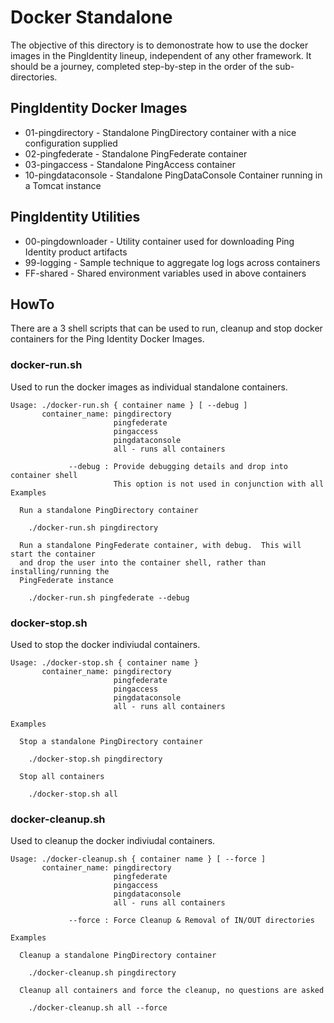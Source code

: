 # Docker Standalone
The objective of this directory is to demonostrate how to use the docker images in the PingIdentity lineup, 
independent of any other framework. It should be a journey, completed step-by-step in the order of the 
sub-directories.

## PingIdentity Docker Images

* 01-pingdirectory    - Standalone PingDirectory container with a nice configuration supplied
* 02-pingfederate     - Standalone PingFederate container
* 03-pingaccess       - Standalone PingAccess container
* 10-pingdataconsole  - Standalone PingDataConsole Container running in a Tomcat instance

## PingIdentity Utilities

* 00-pingdownloader   - Utility container used for downloading Ping Identity product artifacts
* 99-logging          - Sample technique to aggregate log logs across containers
* FF-shared           - Shared environment variables used in above containers

## HowTo

There are a 3 shell scripts that can be used to run, cleanup and stop docker containers for the Ping Identity
Docker Images.

### docker-run.sh
Used to run the docker images as individual standalone containers.

```
Usage: ./docker-run.sh { container name } [ --debug ]
       container_name: pingdirectory
                       pingfederate
                       pingaccess
                       pingdataconsole
                       all - runs all containers

             --debug : Provide debugging details and drop into container shell
                       This option is not used in conjunction with all
Examples

  Run a standalone PingDirectory container

    ./docker-run.sh pingdirectory

  Run a standalone PingFederate container, with debug.  This will start the container
  and drop the user into the container shell, rather than installing/running the
  PingFederate instance

    ./docker-run.sh pingfederate --debug
```

### docker-stop.sh
Used to stop the docker indiviudal containers.

```
Usage: ./docker-stop.sh { container name }
       container_name: pingdirectory
                       pingfederate
                       pingaccess
                       pingdataconsole
                       all - runs all containers

Examples

  Stop a standalone PingDirectory container

    ./docker-stop.sh pingdirectory

  Stop all containers

    ./docker-stop.sh all
```

### docker-cleanup.sh
Used to cleanup the docker indiviudal containers.

```
Usage: ./docker-cleanup.sh { container name } [ --force ]
       container_name: pingdirectory
                       pingfederate
                       pingaccess
                       pingdataconsole
                       all - runs all containers

             --force : Force Cleanup & Removal of IN/OUT directories

Examples

  Cleanup a standalone PingDirectory container

    ./docker-cleanup.sh pingdirectory

  Cleanup all containers and force the cleanup, no questions are asked

    ./docker-cleanup.sh all --force
```
